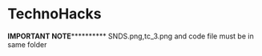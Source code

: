 # TechnoHacks
******************IMPORTANT NOTE****************************
SNDS.png,tc_3.png and code file must be in same folder
